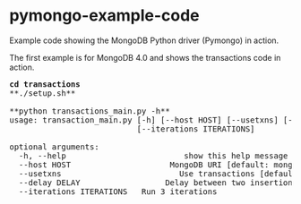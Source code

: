 # pymongo-example-code
Example code showing the MongoDB Python driver (Pymongo) in action.

The first example is for MongoDB 4.0 and shows the transactions code
in action.

<pre>
<b>cd transactions</b>
**./setup.sh**

**python transactions_main.py -h**
usage: transaction_main.py [-h] [--host HOST] [--usetxns] [--delay DELAY]
                           [--iterations ITERATIONS]

optional arguments:
  -h, --help                         show this help message and exit
  --host HOST                     MongoDB URI [default: mongodb://localhost:27017?replicaSet=txntest]
  --usetxns                         Use transactions [default: False]
  --delay DELAY                  Delay between two insertion events [default: 1.0]
  --iterations ITERATIONS   Run 3 iterations
</pre>
